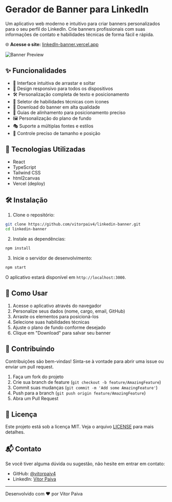 # Gerador de Banner para LinkedIn

Um aplicativo web moderno e intuitivo para criar banners personalizados para o seu perfil do LinkedIn. Crie banners profissionais com suas informações de contato e habilidades técnicas de forma fácil e rápida.

🌐 **Acesse o site:** [linkedln-banner.vercel.app](https://linkedln-banner.vercel.app/)

![Banner Preview](./public/preview.png)

## ✨ Funcionalidades

- 🎨 Interface intuitiva de arrastar e soltar
- 📱 Design responsivo para todos os dispositivos
- 🛠️ Personalização completa de texto e posicionamento
- 🔧 Seletor de habilidades técnicas com ícones
- 💾 Download do banner em alta qualidade
- 🎯 Guias de alinhamento para posicionamento preciso
- 🖼️ Personalização do plano de fundo
- 🎭 Suporte a múltiplas fontes e estilos
- 📏 Controle preciso de tamanho e posição

## 🚀 Tecnologias Utilizadas

- React
- TypeScript
- Tailwind CSS
- html2canvas
- Vercel (deploy)

## 🛠️ Instalação

1. Clone o repositório:
```bash
git clone https://github.com/vitorpaiv4/linkedin-banner.git
cd linkedin-banner
```

2. Instale as dependências:
```bash
npm install
```

3. Inicie o servidor de desenvolvimento:
```bash
npm start
```

O aplicativo estará disponível em `http://localhost:3000`.

## 📖 Como Usar

1. Acesse o aplicativo através do navegador
2. Personalize seus dados (nome, cargo, email, GitHub)
3. Arraste os elementos para posicioná-los
4. Selecione suas habilidades técnicas
5. Ajuste o plano de fundo conforme desejado
6. Clique em "Download" para salvar seu banner

## 🤝 Contribuindo

Contribuições são bem-vindas! Sinta-se à vontade para abrir uma issue ou enviar um pull request.

1. Faça um fork do projeto
2. Crie sua branch de feature (`git checkout -b feature/AmazingFeature`)
3. Commit suas mudanças (`git commit -m 'Add some AmazingFeature'`)
4. Push para a branch (`git push origin feature/AmazingFeature`)
5. Abra um Pull Request

## 📝 Licença

Este projeto está sob a licença MIT. Veja o arquivo [LICENSE](LICENSE) para mais detalhes.

## 📬 Contato

Se você tiver alguma dúvida ou sugestão, não hesite em entrar em contato:

- GitHub: [@vitorpaiv4](https://github.com/vitorpaiv4)
- LinkedIn: [Vitor Paiva](https://www.linkedin.com/in/vitor-paiva-programador/)

---
Desenvolvido com ❤️ por Vitor Paiva
